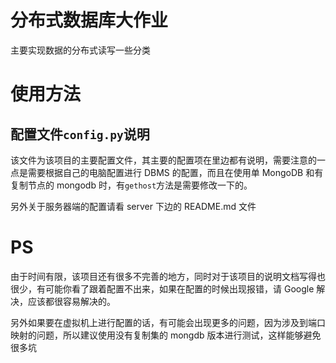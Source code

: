 # 分布式数据库大作业

主要实现数据的分布式读写一些分类

# 使用方法

## 配置文件`config.py`说明

该文件为该项目的主要配置文件，其主要的配置项在里边都有说明，需要注意的一点是需要根据自己的电脑配置进行 DBMS 的配置，而且在使用单 MongoDB 和有复制节点的 mongodb 时，有`gethost`方法是需要修改一下的。

另外关于服务器端的配置请看 server 下边的 README.md 文件

# PS

由于时间有限，该项目还有很多不完善的地方，同时对于该项目的说明文档写得也很少，有可能你看了跟着配置不出来，如果在配置的时候出现报错，请 Google 解决，应该都很容易解决的。

另外如果要在虚拟机上进行配置的话，有可能会出现更多的问题，因为涉及到端口映射的问题，所以建议使用没有复制集的 mongdb 版本进行测试，这样能够避免很多坑
